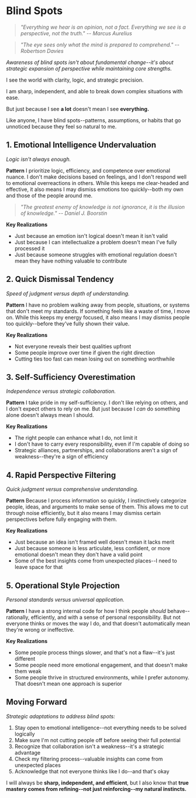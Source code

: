 # Blind Spots

> *"Everything we hear is an opinion, not a fact. Everything we see is a perspective, not the truth." -- Marcus Aurelius*

> *"The eye sees only what the mind is prepared to comprehend." -- Robertson Davies*

*Awareness of blind spots isn't about fundamental change--it's about strategic expansion of perspective while maintaining core strengths.*

I see the world with clarity, logic, and strategic precision.

I am sharp, independent, and able to break down complex situations with ease.

But just because I see **a lot** doesn't mean I see **everything.**

Like anyone, I have blind spots--patterns, assumptions, or habits that go unnoticed because they feel so natural to me.

## 1. Emotional Intelligence Undervaluation

*Logic isn't always enough.*

**Pattern**
I prioritize logic, efficiency, and competence over emotional nuance. I don't make decisions based on feelings, and I don't respond well to emotional overreactions in others. While this keeps me clear-headed and effective, it also means I may dismiss emotions too quickly--both my own and those of the people around me.

> *"The greatest enemy of knowledge is not ignorance, it is the illusion of knowledge." -- Daniel J. Boorstin*

**Key Realizations**
- Just because an emotion isn't logical doesn't mean it isn't valid
- Just because I can intellectualize a problem doesn't mean I've fully processed it
- Just because someone struggles with emotional regulation doesn't mean they have nothing valuable to contribute

## 2. Quick Dismissal Tendency

*Speed of judgment versus depth of understanding.*

**Pattern**
I have no problem walking away from people, situations, or systems that don't meet my standards. If something feels like a waste of time, I move on. While this keeps my energy focused, it also means I may dismiss people too quickly--before they've fully shown their value.

**Key Realizations**
- Not everyone reveals their best qualities upfront
- Some people improve over time if given the right direction
- Cutting ties too fast can mean losing out on something worthwhile

## 3. Self-Sufficiency Overestimation

*Independence versus strategic collaboration.*

**Pattern**
I take pride in my self-sufficiency. I don't like relying on others, and I don't expect others to rely on me. But just because I *can* do something alone doesn't always mean I should.

**Key Realizations**
- The right people can enhance what I do, not limit it
- I don't have to carry every responsibility, even if I'm capable of doing so
- Strategic alliances, partnerships, and collaborations aren't a sign of weakness--they're a sign of efficiency

## 4. Rapid Perspective Filtering

*Quick judgment versus comprehensive understanding.*

**Pattern**
Because I process information so quickly, I instinctively categorize people, ideas, and arguments to make sense of them. This allows me to cut through noise efficiently, but it also means I may dismiss certain perspectives before fully engaging with them.

**Key Realizations**
- Just because an idea isn't framed well doesn't mean it lacks merit
- Just because someone is less articulate, less confident, or more emotional doesn't mean they don't have a valid point
- Some of the best insights come from unexpected places--I need to leave space for that

## 5. Operational Style Projection

*Personal standards versus universal application.*

**Pattern**
I have a strong internal code for how I think people *should* behave--rationally, efficiently, and with a sense of personal responsibility. But not everyone thinks or moves the way I do, and that doesn't automatically mean they're wrong or ineffective.

**Key Realizations**
- Some people process things slower, and that's not a flaw--it's just different
- Some people need more emotional engagement, and that doesn't make them weak
- Some people thrive in structured environments, while I prefer autonomy. That doesn't mean one approach is superior

## Moving Forward

*Strategic adaptations to address blind spots:*

1.  Stay open to emotional intelligence--not everything needs to be solved logically
2.  Make sure I'm not cutting people off before seeing their full potential
3.  Recognize that collaboration isn't a weakness--it's a strategic advantage
4.  Check my filtering process--valuable insights can come from unexpected places
5.  Acknowledge that not everyone thinks like I do--and that's okay

I will always be **sharp, independent, and efficient**, but I also know that **true mastery comes from refining--not just reinforcing--my natural instincts.**